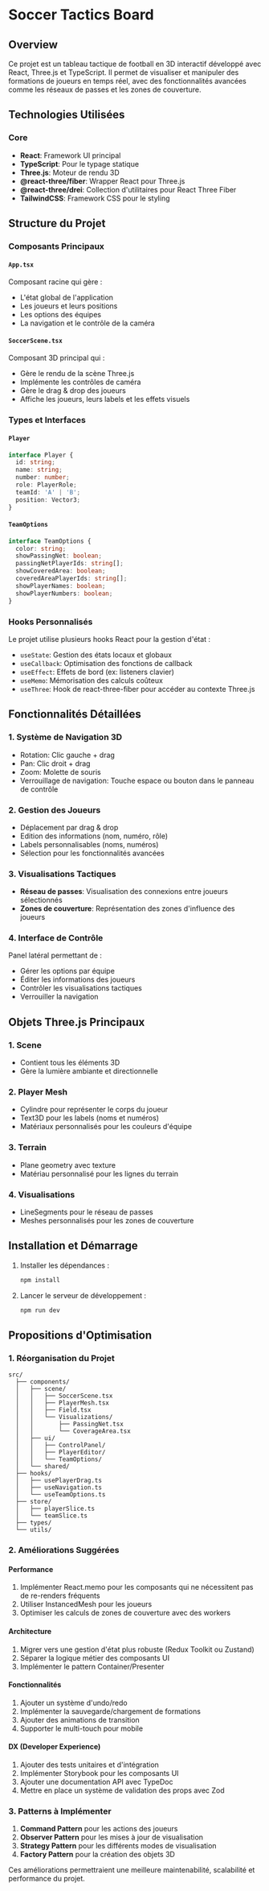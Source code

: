 # Soccer Tactics Board

## Overview
Ce projet est un tableau tactique de football en 3D interactif développé avec React, Three.js et TypeScript. Il permet de visualiser et manipuler des formations de joueurs en temps réel, avec des fonctionnalités avancées comme les réseaux de passes et les zones de couverture.

## Technologies Utilisées

### Core
- **React**: Framework UI principal
- **TypeScript**: Pour le typage statique
- **Three.js**: Moteur de rendu 3D
- **@react-three/fiber**: Wrapper React pour Three.js
- **@react-three/drei**: Collection d'utilitaires pour React Three Fiber
- **TailwindCSS**: Framework CSS pour le styling

## Structure du Projet

### Composants Principaux

#### `App.tsx`
Composant racine qui gère :
- L'état global de l'application
- Les joueurs et leurs positions
- Les options des équipes
- La navigation et le contrôle de la caméra

#### `SoccerScene.tsx`
Composant 3D principal qui :
- Gère le rendu de la scène Three.js
- Implémente les contrôles de caméra
- Gère le drag & drop des joueurs
- Affiche les joueurs, leurs labels et les effets visuels

### Types et Interfaces

#### `Player`
```typescript
interface Player {
  id: string;
  name: string;
  number: number;
  role: PlayerRole;
  teamId: 'A' | 'B';
  position: Vector3;
}
```

#### `TeamOptions`
```typescript
interface TeamOptions {
  color: string;
  showPassingNet: boolean;
  passingNetPlayerIds: string[];
  showCoveredArea: boolean;
  coveredAreaPlayerIds: string[];
  showPlayerNames: boolean;
  showPlayerNumbers: boolean;
}
```

### Hooks Personnalisés

Le projet utilise plusieurs hooks React pour la gestion d'état :
- `useState`: Gestion des états locaux et globaux
- `useCallback`: Optimisation des fonctions de callback
- `useEffect`: Effets de bord (ex: listeners clavier)
- `useMemo`: Mémorisation des calculs coûteux
- `useThree`: Hook de react-three-fiber pour accéder au contexte Three.js

## Fonctionnalités Détaillées

### 1. Système de Navigation 3D
- Rotation: Clic gauche + drag
- Pan: Clic droit + drag
- Zoom: Molette de souris
- Verrouillage de navigation: Touche espace ou bouton dans le panneau de contrôle

### 2. Gestion des Joueurs
- Déplacement par drag & drop
- Edition des informations (nom, numéro, rôle)
- Labels personnalisables (noms, numéros)
- Sélection pour les fonctionnalités avancées

### 3. Visualisations Tactiques
- **Réseau de passes**: Visualisation des connexions entre joueurs sélectionnés
- **Zones de couverture**: Représentation des zones d'influence des joueurs

### 4. Interface de Contrôle
Panel latéral permettant de :
- Gérer les options par équipe
- Éditer les informations des joueurs
- Contrôler les visualisations tactiques
- Verrouiller la navigation

## Objets Three.js Principaux

### 1. Scene
- Contient tous les éléments 3D
- Gère la lumière ambiante et directionnelle

### 2. Player Mesh
- Cylindre pour représenter le corps du joueur
- Text3D pour les labels (noms et numéros)
- Matériaux personnalisés pour les couleurs d'équipe

### 3. Terrain
- Plane geometry avec texture
- Matériau personnalisé pour les lignes du terrain

### 4. Visualisations
- LineSegments pour le réseau de passes
- Meshes personnalisés pour les zones de couverture

## Installation et Démarrage

1. Installer les dépendances :
   ```bash
   npm install
   ```

2. Lancer le serveur de développement :
   ```bash
   npm run dev
   ```

## Propositions d'Optimisation

### 1. Réorganisation du Projet
```
src/
  ├── components/
  │   ├── scene/
  │   │   ├── SoccerScene.tsx
  │   │   ├── PlayerMesh.tsx
  │   │   ├── Field.tsx
  │   │   └── Visualizations/
  │   │       ├── PassingNet.tsx
  │   │       └── CoverageArea.tsx
  │   ├── ui/
  │   │   ├── ControlPanel/
  │   │   ├── PlayerEditor/
  │   │   └── TeamOptions/
  │   └── shared/
  ├── hooks/
  │   ├── usePlayerDrag.ts
  │   ├── useNavigation.ts
  │   └── useTeamOptions.ts
  ├── store/
  │   ├── playerSlice.ts
  │   └── teamSlice.ts
  ├── types/
  └── utils/
```

### 2. Améliorations Suggérées

#### Performance
1. Implémenter React.memo pour les composants qui ne nécessitent pas de re-renders fréquents
2. Utiliser InstancedMesh pour les joueurs
3. Optimiser les calculs de zones de couverture avec des workers

#### Architecture
1. Migrer vers une gestion d'état plus robuste (Redux Toolkit ou Zustand)
2. Séparer la logique métier des composants UI
3. Implémenter le pattern Container/Presenter

#### Fonctionnalités
1. Ajouter un système d'undo/redo
2. Implémenter la sauvegarde/chargement de formations
3. Ajouter des animations de transition
4. Supporter le multi-touch pour mobile

#### DX (Developer Experience)
1. Ajouter des tests unitaires et d'intégration
2. Implémenter Storybook pour les composants UI
3. Ajouter une documentation API avec TypeDoc
4. Mettre en place un système de validation des props avec Zod

### 3. Patterns à Implémenter

1. **Command Pattern** pour les actions des joueurs
2. **Observer Pattern** pour les mises à jour de visualisation
3. **Strategy Pattern** pour les différents modes de visualisation
4. **Factory Pattern** pour la création des objets 3D

Ces améliorations permettraient une meilleure maintenabilité, scalabilité et performance du projet.
